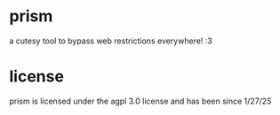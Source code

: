 # prism
a cutesy tool to bypass web restrictions everywhere! :3

# license
prism is licensed under the agpl 3.0 license and has been since 1/27/25
